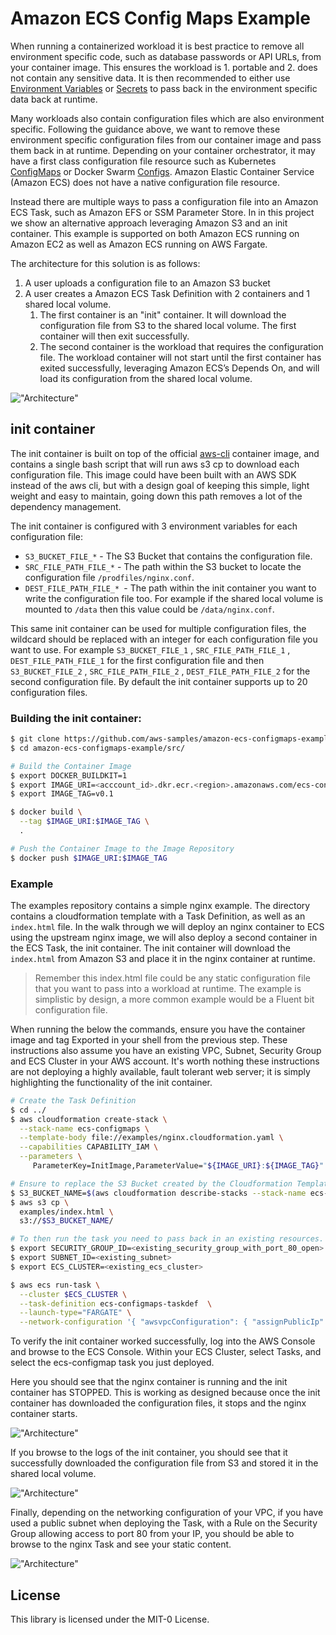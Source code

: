 # Amazon ECS Config Maps Example

When running a containerized workload it is best practice to remove all
environment specific code, such as database passwords or API URLs, from your
container image. This ensures the workload is 1. portable and 2. does not
contain any sensitive data. It is then recommended to either use [Environment
Variables](https://docs.aws.amazon.com/AmazonECS/latest/developerguide/taskdef-envfiles.html)
or
[Secrets](https://docs.aws.amazon.com/AmazonECS/latest/developerguide/specifying-sensitive-data.html)
to pass back in the environment specific data back at runtime.

Many workloads also contain configuration files which are also environment
specific. Following the guidance above, we want to remove these environment
specific configuration files from our container image and pass them back in at
runtime. Depending on your container orchestrator, it may have a first class
configuration file resource such as Kubernetes
[ConfigMaps](https://kubernetes.io/docs/concepts/configuration/configmap/) or
Docker Swarm [Configs](https://docs.docker.com/engine/swarm/configs/). Amazon
Elastic Container Service (Amazon ECS) does not have a native configuration file
resource.

Instead there are multiple ways to pass a configuration file into an Amazon ECS
Task, such as Amazon EFS or SSM Parameter Store. In in this project we show an
alternative approach leveraging Amazon S3 and an init container. This example is
supported on both Amazon ECS running on Amazon EC2 as well as Amazon ECS running
on AWS Fargate.

The architecture for this solution is as follows:

1. A user uploads a configuration file to an Amazon S3 bucket
2. A user creates a Amazon ECS Task Definition with 2 containers and 1 shared
   local volume.
    1. The first container is an "init" container. It will download the
       configuration file from S3 to the shared local volume. The first
       container will then exit successfully.
    2. The second container is the workload that requires the configuration
       file. The workload container will not start until the first container has
       exited successfully, leveraging Amazon ECS’s Depends On, and will load
       its configuration from the shared local volume.

!["Architecture"](images/architecture.png)

## init container

The init container is built on top of the official
[aws-cli](https://hub.docker.com/r/amazon/aws-cli) container image, and contains
a single bash script that will run aws s3 cp to download each configuration
file. This image could have been built with an AWS SDK instead of the aws cli,
but with a design goal of keeping this simple, light weight and easy to
maintain, going down this path removes a lot of the dependency management.

The init container is configured with 3 environment variables for each
configuration file:

* `S3_BUCKET_FILE_*` - The S3 Bucket that contains the configuration file.
* `SRC_FILE_PATH_FILE_*` - The path within the S3 bucket to locate the
  configuration file `/prodfiles/nginx.conf`.
* `DEST_FILE_PATH_FILE_* `- The path within the init container you want to write
  the configuration file too. For example if the shared local volume is mounted
  to `/data` then this value could be `/data/nginx.conf`.

This same init container can be used for multiple configuration files, the
wildcard should be replaced with an integer for each configuration file you want
to use. For example `S3_BUCKET_FILE_1` , `SRC_FILE_PATH_FILE_1` ,
`DEST_FILE_PATH_FILE_1`  for the first configuration file and then
`S3_BUCKET_FILE_2` , `SRC_FILE_PATH_FILE_2` , `DEST_FILE_PATH_FILE_2` for the
second configuration file. By default the init container supports up to 20
configuration files.

### Building the init container:

```bash
$ git clone https://github.com/aws-samples/amazon-ecs-configmaps-example.git
$ cd amazon-ecs-configmaps-example/src/

# Build the Container Image
$ export DOCKER_BUILDKIT=1
$ export IMAGE_URI=<acccount_id>.dkr.ecr.<region>.amazonaws.com/ecs-configmap
$ export IMAGE_TAG=v0.1

$ docker build \
  --tag $IMAGE_URI:$IMAGE_TAG \
  .

# Push the Container Image to the Image Repository
$ docker push $IMAGE_URI:$IMAGE_TAG
```

### Example

The examples repository contains a simple nginx example. The directory
contains a cloudformation template with a Task Definition, as well as an
`index.html` file. In the walk through we will deploy an nginx container to ECS
using the upstream nginx image, we will also deploy a second container in the
ECS Task, the init container. The init container will download the `index.html`
from Amazon S3 and place it in the nginx container at runtime.

> Remember this index.html file could be any static configuration file that you
> want to pass into a workload at runtime. The example is simplistic by design,
> a more common example would be a Fluent bit configuration file.

When running the below the commands, ensure you have the container image and tag
Exported in your shell from the previous step. These instructions also assume
you have an existing VPC, Subnet, Security Group and ECS Cluster in your AWS
account. It's worth nothing these instructions are not deploying a highly
available, fault tolerant web server; it is simply highlighting the
functionality of the init container.

```bash
# Create the Task Definition
$ cd ../
$ aws cloudformation create-stack \
  --stack-name ecs-configmaps \
  --template-body file://examples/nginx.cloudformation.yaml \
  --capabilities CAPABILITY_IAM \
  --parameters \
     ParameterKey=InitImage,ParameterValue="${IMAGE_URI}:${IMAGE_TAG}"

# Ensure to replace the S3 Bucket created by the Cloudformation Template
$ S3_BUCKET_NAME=$(aws cloudformation describe-stacks --stack-name ecs-configmaps --query "Stacks[0].Outputs[?OutputKey=='S3Bucket'].OutputValue" --output text)
$ aws s3 cp \
  examples/index.html \
  s3://$S3_BUCKET_NAME/

# To then run the task you need to pass back in an existing resources.
$ export SECURITY_GROUP_ID=<existing_security_group_with_port_80_open>
$ export SUBNET_ID=<existing_subnet>
$ export ECS_CLUSTER=<existing_ecs_cluster>

$ aws ecs run-task \
  --cluster $ECS_CLUSTER \
  --task-definition ecs-configmaps-taskdef  \
  --launch-type="FARGATE" \
  --network-configuration '{ "awsvpcConfiguration": { "assignPublicIp":"ENABLED", "securityGroups": ["'$SECURITY_GROUP_ID'"], "subnets": ["'$SUBNET_ID'"]}}'
```

To verify the init container worked successfully, log into the AWS Console and
browse to the ECS Console. Within your ECS Cluster, select Tasks, and select the
ecs-configmap task you just deployed.

Here you should see that the nginx container is running and the init container
has STOPPED. This is working as designed because once the init container has
downloaded the configuration files, it stops and the nginx container starts.

!["Architecture"](images/containers.png)

If you browse to the logs of the init container, you should see that it
successfully downloaded the configuration file from S3 and stored it in the
shared local volume.

!["Architecture"](images/logs.png)

Finally, depending on the networking configuration of your VPC, if you have used
a public subnet when deploying the Task, with a Rule on the Security Group
allowing access to port 80 from your IP, you should be able to browse to the
nginx Task and see your static content.

!["Architecture"](images/homepage.png)


## License

This library is licensed under the MIT-0 License.
